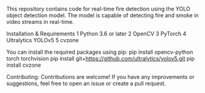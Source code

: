 This repository contains code for real-time fire detection using the YOLO object detection model. The model is capable of detecting fire and smoke in video streams in real-time.

Installation & Requirements
1 Python 3.6 or later
2 OpenCV
3 PyTorch
4 Ultralytics YOLOv5
5 cvzone

You can install the required packages using pip:
  pip install opencv-python torch torchvision 
  pip install git+https://github.com/ultralytics/yolov5.git
  pip install cvzone

Contributing:
Contributions are welcome! If you have any improvements or suggestions, feel free to open an issue or create a pull request.
